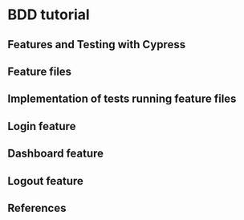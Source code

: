 # BDD tutorial

## Features and Testing with Cypress

## Feature files

## Implementation of tests running feature files

## Login feature

## Dashboard feature

## Logout feature

## References
